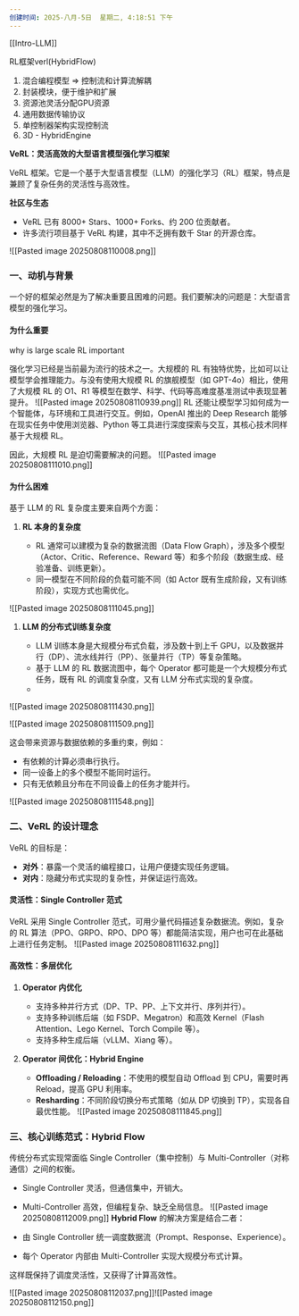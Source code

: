 ```yaml
---
创建时间: 2025-八月-5日  星期二, 4:18:51 下午
---
```

[[Intro-LLM]]


RL框架verl(HybridFlow)
1.  混合编程模型 $\Longrightarrow$ 控制流和计算流解耦
2. 封装模块，便于维护和扩展
3. 资源池灵活分配GPU资源
4. 通用数据传输协议
5. 单控制器架构实现控制流
6. 3D - HybridEngine







**VeRL：灵活高效的大型语言模型强化学习框架**

VeRL 框架。它是一个基于大型语言模型（LLM）的强化学习（RL）框架，特点是兼顾了复杂任务的灵活性与高效性。


 **社区与生态**

   * VeRL 已有 8000+ Stars、1000+ Forks、约 200 位贡献者。
   * 许多流行项目基于 VeRL 构建，其中不乏拥有数千 Star 的开源仓库。

![[Pasted image 20250808110008.png]]



### 一、动机与背景

一个好的框架必然是为了解决重要且困难的问题。我们要解决的问题是：大型语言模型的强化学习。

#### 为什么重要
why is large scale RL important

强化学习已经是当前最为流行的技术之一。大规模的 RL 有独特优势，比如可以让模型学会推理能力。与没有使用大规模 RL 的旗舰模型（如 GPT-4o）相比，使用了大规模 RL 的 O1、R1 等模型在数学、科学、代码等高难度基准测试中表现显著提升。
![[Pasted image 20250808110939.png]]
RL 还能让模型学习如何成为一个智能体，与环境和工具进行交互。例如，OpenAI 推出的 Deep Research 能够在现实任务中使用浏览器、Python 等工具进行深度探索与交互，其核心技术同样基于大规模 RL。

因此，大规模 RL 是迫切需要解决的问题。
![[Pasted image 20250808111010.png]]

#### 为什么困难

基于 LLM 的 RL 复杂度主要来自两个方面：

1. **RL 本身的复杂度**

   * RL 通常可以建模为复杂的数据流图（Data Flow Graph），涉及多个模型（Actor、Critic、Reference、Reward 等）和多个阶段（数据生成、经验准备、训练更新）。
   * 同一模型在不同阶段的负载可能不同（如 Actor 既有生成阶段，又有训练阶段），实现方式也需优化。

![[Pasted image 20250808111045.png]]



1. **LLM 的分布式训练复杂度**

   * LLM 训练本身是大规模分布式负载，涉及数十到上千 GPU，以及数据并行（DP）、流水线并行（PP）、张量并行（TP）等复杂策略。
   * 基于 LLM 的 RL 数据流图中，每个 Operator 都可能是一个大规模分布式任务，既有 RL 的调度复杂度，又有 LLM 分布式实现的复杂度。
   * 
![[Pasted image 20250808111430.png]]

![[Pasted image 20250808111509.png]]


这会带来资源与数据依赖的多重约束，例如：

* 有依赖的计算必须串行执行。
* 同一设备上的多个模型不能同时运行。
* 只有无依赖且分布在不同设备上的任务才能并行。

![[Pasted image 20250808111548.png]]




### 二、VeRL 的设计理念

VeRL 的目标是：

* **对外**：暴露一个灵活的编程接口，让用户便捷实现任务逻辑。
* **对内**：隐藏分布式实现的复杂性，并保证运行高效。

#### 灵活性：Single Controller 范式

VeRL 采用 Single Controller 范式，可用少量代码描述复杂数据流。例如，复杂的 RL 算法（PPO、GRPO、RPO、DPO 等）都能简洁实现，用户也可在此基础上进行任务定制。
![[Pasted image 20250808111632.png]]
#### 高效性：多层优化

1. **Operator 内优化**

   * 支持多种并行方式（DP、TP、PP、上下文并行、序列并行）。
   * 支持多种训练后端（如 FSDP、Megatron）和高效 Kernel（Flash Attention、Lego Kernel、Torch Compile 等）。
   * 支持多种生成后端（vLLM、Xiang 等）。

2. **Operator 间优化：Hybrid Engine**

   * **Offloading / Reloading**：不使用的模型自动 Offload 到 CPU，需要时再 Reload，提高 GPU 利用率。
   * **Resharding**：不同阶段切换分布式策略（如从 DP 切换到 TP），实现各自最优性能。
![[Pasted image 20250808111845.png]]


### 三、核心训练范式：Hybrid Flow

传统分布式实现常面临 Single Controller（集中控制）与 Multi-Controller（对称通信）之间的权衡。

* Single Controller 灵活，但通信集中，开销大。
* Multi-Controller 高效，但编程复杂、缺乏全局信息。
![[Pasted image 20250808112009.png]]
**Hybrid Flow** 的解决方案是结合二者：

* 由 Single Controller 统一调度数据流（Prompt、Response、Experience）。
* 每个 Operator 内部由 Multi-Controller 实现大规模分布式计算。

这样既保持了调度灵活性，又获得了计算高效性。


![[Pasted image 20250808112037.png]]![[Pasted image 20250808112150.png]]